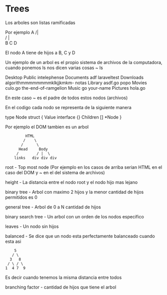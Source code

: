 # Trees

Los arboles son listas ramificadas

Por ejemplo 
         A
        /|\
       / | \
       B C D

El nodo A tiene de hijos a B, C y D

Un ejemplo de un arbol es el propio sistema de archivos de la computadora, cuando ponemos ls nos dicen varias cosas
~ ls

Desktop                    Public                     intelephense
Documents                  adf                        laraveltest
Downloads                  algorithmmmmmmmmklkjjkmkm- notas
Library                    asdf.go                    popo
Movies                     culo.go                    the-end-of-ramgelion
Music                      go                         your-name
Pictures                   hola.go

En este caso ~ es el padre de todos estos nodos (archivos)

En el codigo cada nodo se representa de la siguiente manera

type Node struct {
    Value interface {}
    Children [] *Node
}

Por ejemplo el DOM tambien es un arbol

             HTML
            /    \
           /      \
          Head     Body
         /        / |  \
        links   div div div

root - Top most node (Por ejemplo en los casos de arriba serian HTML en el caso del DOM y ~ en el del sistema de archivos)

height - La distancia entre el nodo root y el nodo hijo mas lejano

binary tree - Arbol con maximo 2 hijos y la menor cantidad de hijos permitidos es 0

general tree - Arbol de 0 a N cantidad de hijos

binary search tree - Un arbol con un orden de los nodos especifico

leaves - Un nodo sin hijos

balanced - Se dice que un nodo esta perfectamente balanceado cuando esta asi

        5
       / \
      3   8
     / \ / \
    1  4 7  9

Es decir cuando tenemos la misma distancia entre todos

branching factor - cantidad de hijos que tiene el arbol
